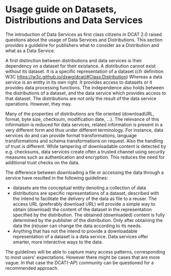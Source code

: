 # Usage guide on Datasets, Distributions and Data Services

The introduction of Data Services as first class citizens in DCAT 2.0 raised questions about the usage of Data Services and Distributions.
This section provides a guideline for publishers what to consider as a Distribution and what as a Data Service.

A first distinction between distributions and data services is their dependency on a dataset for their existance. A distribution cannot exist without its dataset. It is a specific representation of a dataset (cfr definition W3C https://w3c.github.io/dxwg/dcat/#Class:Distribution) Whereas a data service is an entity in its own right. It provides access to datasets or it provides data processing functions. The independence also holds between the distributions of a dataset, and the data service which provides access to that dataset. The distributions are not only the result of the data service operations. However, they may.  

Many of the properties of distributions are file oriented (downloadURL, format, byte size, checksum, modification date, ...). The relevance of this information is reduced for data services, related information is present in a very different form and thus under different terminology. For instance, data services do and can provide format transformations, language transformations and schema transformations on request. Also the handling of trust is different. While tampering of downloadable content is detected by e.g. checksums, data services create often a trusted channel using security measures such as authentication and encryption. This reduces the need for additional trust checks on the data. 

The difference between downloading a file or accessing the data through a service have resulted in the following guidelines:
  - datasets are the conceptual entity denoting a collection of data
  - distributions are specific representations of a dataset, described with the intend to facilitate the delivery of the data as file to a reuser. The access URL (preferably download URL) will provide a simple way to obtain (download) the content of the dataset in the representation specified by the distribution. The obtained (downloaded) content is fully determined by the publisher of the distribution. Only after obtaining the data the (re)user can change the data according to its needs. 
  - Anything that has not the intend to provide a downloadable representation of a dataset is a data service. Data services offer smarter, more interactive ways to the data.   

The guidelines will be able to capture many access patterns, corresponding to most users' expectations. However there might be cases that are more vague. In that case the DCAT(-AP) community can be questioned for a recommended approach.

